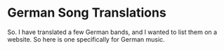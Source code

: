 # German Song Translations
 So. I have translated a few German bands, and I wanted to list them on a website. So here is one specifically for German music.
